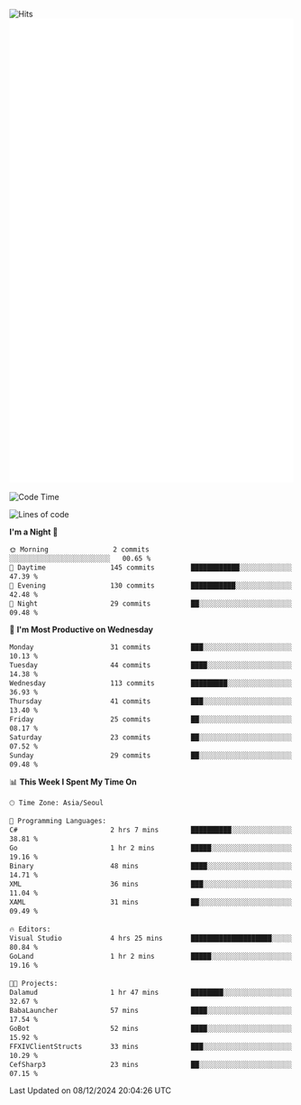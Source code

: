 ![Hits](https://hits.seeyoufarm.com/api/count/incr/badge.svg?url=https%3A%2F%2Fgithub.com%2Fbabaisnyan&count_bg=%2379C83D&title_bg=%23555555&icon=apple.svg&icon_color=%23E7E7E7&title=hits&edge_flat=false)
<br/>
![Metrics](https://github.com/babaisnyan/babaisnyan/blob/main/github-metrics.svg)

<!--START_SECTION:waka-->
![Code Time](http://img.shields.io/badge/Code%20Time-1%2C528%20hrs%2024%20mins-blue)

![Lines of code](https://img.shields.io/badge/From%20Hello%20World%20I%27ve%20Written-924.6%20thousand%20lines%20of%20code-blue)

**I'm a Night 🦉** 

```text
🌞 Morning                2 commits           ░░░░░░░░░░░░░░░░░░░░░░░░░   00.65 % 
🌆 Daytime                145 commits         ████████████░░░░░░░░░░░░░   47.39 % 
🌃 Evening                130 commits         ███████████░░░░░░░░░░░░░░   42.48 % 
🌙 Night                  29 commits          ██░░░░░░░░░░░░░░░░░░░░░░░   09.48 % 
```
📅 **I'm Most Productive on Wednesday** 

```text
Monday                   31 commits          ███░░░░░░░░░░░░░░░░░░░░░░   10.13 % 
Tuesday                  44 commits          ████░░░░░░░░░░░░░░░░░░░░░   14.38 % 
Wednesday                113 commits         █████████░░░░░░░░░░░░░░░░   36.93 % 
Thursday                 41 commits          ███░░░░░░░░░░░░░░░░░░░░░░   13.40 % 
Friday                   25 commits          ██░░░░░░░░░░░░░░░░░░░░░░░   08.17 % 
Saturday                 23 commits          ██░░░░░░░░░░░░░░░░░░░░░░░   07.52 % 
Sunday                   29 commits          ██░░░░░░░░░░░░░░░░░░░░░░░   09.48 % 
```


📊 **This Week I Spent My Time On** 

```text
🕑︎ Time Zone: Asia/Seoul

💬 Programming Languages: 
C#                       2 hrs 7 mins        ██████████░░░░░░░░░░░░░░░   38.81 % 
Go                       1 hr 2 mins         █████░░░░░░░░░░░░░░░░░░░░   19.16 % 
Binary                   48 mins             ████░░░░░░░░░░░░░░░░░░░░░   14.71 % 
XML                      36 mins             ███░░░░░░░░░░░░░░░░░░░░░░   11.04 % 
XAML                     31 mins             ██░░░░░░░░░░░░░░░░░░░░░░░   09.49 % 

🔥 Editors: 
Visual Studio            4 hrs 25 mins       ████████████████████░░░░░   80.84 % 
GoLand                   1 hr 2 mins         █████░░░░░░░░░░░░░░░░░░░░   19.16 % 

🐱‍💻 Projects: 
Dalamud                  1 hr 47 mins        ████████░░░░░░░░░░░░░░░░░   32.67 % 
BabaLauncher             57 mins             ████░░░░░░░░░░░░░░░░░░░░░   17.54 % 
GoBot                    52 mins             ████░░░░░░░░░░░░░░░░░░░░░   15.92 % 
FFXIVClientStructs       33 mins             ███░░░░░░░░░░░░░░░░░░░░░░   10.29 % 
CefSharp3                23 mins             ██░░░░░░░░░░░░░░░░░░░░░░░   07.15 % 
```


 Last Updated on 08/12/2024 20:04:26 UTC
<!--END_SECTION:waka-->
